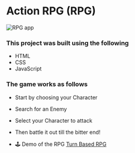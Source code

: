 # Action RPG (RPG)

![RPG app](https://i.ibb.co/5M1dHhx/RPG.png "RPG App")

### This project was built using the following

* HTML
* CSS
* JavaScript

### The game works as follows

* Start by choosing your Character
* Search for an Enemy
* Select your Character to attack
* Then battle it out till the bitter end!

* 🕹 Demo of the RPG <a href="https://lovechase.github.io/Turn-Based-RPG/" target="_blank">Turn Based RPG</a>
